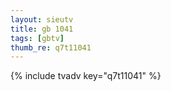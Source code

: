 ```yaml
--- 
layout: sieutv
title: gb 1041
tags: [gbtv]
thumb_re: q7t11041
---
```

{% include tvadv key="q7t11041" %} 
